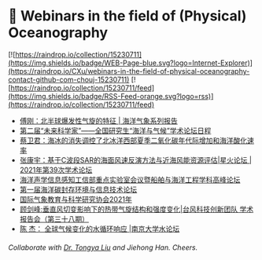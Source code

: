 # 🌊 Webinars in the field of (Physical) Oceanography

[![https://raindrop.io/collection/15230711](https://img.shields.io/badge/WEB-Page-blue.svg?logo=Internet-Explorer)](https://raindrop.io/CXu/webinars-in-the-field-of-physical-oceanography-contact-github-com-chouj-15230711) [![https://raindrop.io/collection/15230711/feed](https://img.shields.io/badge/RSS-Feed-orange.svg?logo=rss)](https://raindrop.io/collection/15230711/feed)

<!-- BLOG-POST-LIST:START -->
- [傅刚：北半球爆发性气旋的特征 | 海洋气象系列报告](https://aos.fudan.edu.cn/65/31/c14897a419121/page.htm)
- [第二届“未来科学家”——全国研究生“海洋与气候”学术论坛日程](https://mp.weixin.qq.com/s/vmKafffz4xC37jAuS3eakg)
- [蔡卫君：海冰的消失调控了北冰洋西部夏季二氧化碳年代际增加和海洋酸化速率](https://mp.weixin.qq.com/s/S72B37TQ-RykQ4_P2A3MEw)
- [张康宇：基于C波段SAR的海面风速反演方法与近海风能资源评估|星火论坛 | 2021年第39次学术论坛](https://mp.weixin.qq.com/s/sb5stwcTZcFC5gGFLhnC_g)
- [海洋声学信息感知工信部重点实验室会议暨船舶与海洋工程学科高峰论坛](https://mp.weixin.qq.com/s/zTgriyCj5_yZkISeZKO9_w)
- [第一届海洋碳封存环境与信息技术论坛](https://mp.weixin.qq.com/s/tejSuHeZbJgjDFudgVJl1w)
- [国际气象教育与科学研究协会2021年](https://mp.weixin.qq.com/s/nHb1cleYcJEU6ilyK41pqQ)
- [顾剑峰:垂直风切变影响下的热带气旋结构和强度变化|台风科技创新团队 学术报告会（第三十八期）](https://mp.weixin.qq.com/s/24hUbl7TXxiSHbjfyKR32A)
- [陈 杰： 全球气候变化的水循环响应 |南京大学水论坛](https://mp.weixin.qq.com/s/e57f7EaJ7On-GJN-9MXD8w)
<!-- BLOG-POST-LIST:END -->

###### Collaborate with [Dr. Tongya Liu](https://liutongya.github.io/) and Jiehong Han. Cheers.

